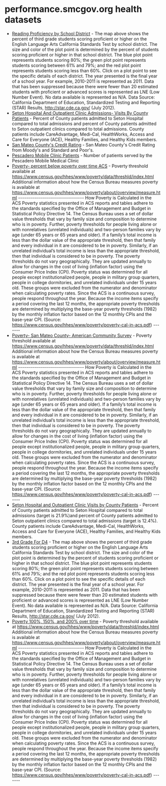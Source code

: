 # performance.smcgov.org health datasets
* [Reading Proficiency by School District](https://performance.smcgov.org/d/gh6e-jukt) - The map above shows the percent of third grade students scoring proficient or higher on the English Language Arts California Standards Test by school district. The size and color of the plot point is determined by the percent of students scoring proficient or higher in that school district. The blue plot point represents students scoring 80%; the green plot point represents students scoring between 61% and 79%; and the red plot point represents students scoring less than 60%. Click on a plot point to see the specific details of each district. The year presented is the final year of a school year. For example, 2010-2011 is represented as 2011. Data that has been suppressed because there were fewer than 20 estimated students with proficient or advanced scores is represented as LNE (Low Number Event). No data available is represented as N/A. Data Source: California Department of Education, Standardized Testing and Reporting (STAR) Results, http://star.cde.ca.gov/ (July 2012).
* [Seton Hospital And Outpatient Clinic Admissions- Visits By County Patients](https://performance.smcgov.org/d/czng-eutm) - Percent of County patients admitted to Seton Hospital compared to total admissions and percent of County patients admitted to Seton outpatient clinics compared to total admissions. County patients include CareAdvantage, Medi-Cal, HealthWorks, Access and Care for Everyone (ACE), Healthy Families, and Healthy Kids members.
* [San Mateo County's Credit Rating](https://performance.smcgov.org/d/yr8z-7xha) - San Mateo County's Credit Rating from Moody's and Standard and Poor's.
* [Pescadero Mobile Clinic Patients](https://performance.smcgov.org/d/hbnz-te65) - Number of patients served by the Pescadero Mobile Medical Clinic
* [Poverty- percent below poverty over time ACS](https://performance.smcgov.org/d/wb63-niir) - Poverty threshold available at https://www.census.gov/hhes/www/poverty/data/threshld/index.html Additional information about how the Census Bureau measures poverty is available at https://www.census.gov/hhes/www/poverty/about/overview/measure.html --------------------------------- How Poverty is Calculated in the ACS Poverty statistics presented in ACS reports and tables adhere to the standards specified by
the Office of Management and Budget in Statistical Policy Directive 14. The Census
Bureau uses a set of dollar value thresholds that vary by family size and composition to
determine who is in poverty. Further, poverty thresholds for people living alone or with
nonrelatives (unrelated individuals) and two-person families vary by age (under 65 years
or 65 years and older). If a family’s total income is less than the dollar value of the appropriate threshold, then
that family and every individual in it are considered to be in poverty. Similarly, if an
unrelated individual’s total income is less than the appropriate threshold, then that
individual is considered to be in poverty. The poverty thresholds do not vary
geographically. They are updated annually to allow for changes in the cost of living
(inflation factor) using the Consumer Price Index (CPI). Poverty status was determined for all people except institutionalized people, people in
military group quarters, people in college dormitories, and unrelated individuals under 15
years old. These groups were excluded from the numerator and denominator when
calculating poverty rates. Since the ACS is a continuous survey, people respond throughout the year. Because the
income items specify a period covering the last 12 months, the appropriate poverty
thresholds are determined by multiplying the base-year poverty thresholds (1982) by the
monthly inflation factor based on the 12 monthly CPIs and the base-year CPI.
(Source: https://www.census.gov/hhes/www/poverty/poverty-cal-in-acs.pdf) -------
* [Poverty- San Mateo County- American Community Survey](https://performance.smcgov.org/d/3e6u-fsvg) - Poverty threshold available at https://www.census.gov/hhes/www/poverty/data/threshld/index.html Additional information about how the Census Bureau measures poverty is available at https://www.census.gov/hhes/www/poverty/about/overview/measure.html --------------------------------- How Poverty is Calculated in the ACS Poverty statistics presented in ACS reports and tables adhere to the standards specified by
the Office of Management and Budget in Statistical Policy Directive 14. The Census
Bureau uses a set of dollar value thresholds that vary by family size and composition to
determine who is in poverty. Further, poverty thresholds for people living alone or with
nonrelatives (unrelated individuals) and two-person families vary by age (under 65 years
or 65 years and older). If a family’s total income is less than the dollar value of the appropriate threshold, then
that family and every individual in it are considered to be in poverty. Similarly, if an
unrelated individual’s total income is less than the appropriate threshold, then that
individual is considered to be in poverty. The poverty thresholds do not vary
geographically. They are updated annually to allow for changes in the cost of living
(inflation factor) using the Consumer Price Index (CPI). Poverty status was determined for all people except institutionalized people, people in
military group quarters, people in college dormitories, and unrelated individuals under 15
years old. These groups were excluded from the numerator and denominator when
calculating poverty rates. Since the ACS is a continuous survey, people respond throughout the year. Because the
income items specify a period covering the last 12 months, the appropriate poverty
thresholds are determined by multiplying the base-year poverty thresholds (1982) by the
monthly inflation factor based on the 12 monthly CPIs and the base-year CPI.
(Source: https://www.census.gov/hhes/www/poverty/poverty-cal-in-acs.pdf) -------
* [Seton Hospital and Outpatient Clinic Visits by County Patients](https://performance.smcgov.org/d/4nr9-nbkh) - Percent of County patients admitted to Seton Hospital compared to total admissions (target is 21.9%)and percent of County patients admitted to Seton outpatient clinics compared to total admissions (target is 12.4%). County patients include CareAdvantage, Medi-Cal, HealthWorks, Access and Care for Everyone (ACE), Healthy Families, and Healthy Kids members.
* [3rd Grade For D4](https://performance.smcgov.org/d/kmas-rmba) - The map above shows the percent of third grade students scoring proficient or higher on the English Language Arts California Standards Test by school district. The size and color of the plot point is determined by the percent of students scoring proficient or higher in that school district. The blue plot point represents students scoring 80%; the green plot point represents students scoring between 61% and 79%; and the red plot point represents students scoring less than 60%. Click on a plot point to see the specific details of each district. The year presented is the final year of a school year. For example, 2010-2011 is represented as 2011. Data that has been suppressed because there were fewer than 20 estimated students with proficient or advanced scores is represented as LNE (Low Number Event). No data available is represented as N/A. Data Source: California Department of Education, Standardized Testing and Reporting (STAR) Results, http://star.cde.ca.gov/ (July 2012).
* [Poverty 100%, 150%, and 200% over time](https://performance.smcgov.org/d/w5sc-5yrx) - Poverty threshold available at https://www.census.gov/hhes/www/poverty/data/threshld/index.html Additional information about how the Census Bureau measures poverty is available at https://www.census.gov/hhes/www/poverty/about/overview/measure.html --------------------------------- How Poverty is Calculated in the ACS Poverty statistics presented in ACS reports and tables adhere to the standards specified by
the Office of Management and Budget in Statistical Policy Directive 14. The Census
Bureau uses a set of dollar value thresholds that vary by family size and composition to
determine who is in poverty. Further, poverty thresholds for people living alone or with
nonrelatives (unrelated individuals) and two-person families vary by age (under 65 years
or 65 years and older). If a family’s total income is less than the dollar value of the appropriate threshold, then
that family and every individual in it are considered to be in poverty. Similarly, if an
unrelated individual’s total income is less than the appropriate threshold, then that
individual is considered to be in poverty. The poverty thresholds do not vary
geographically. They are updated annually to allow for changes in the cost of living
(inflation factor) using the Consumer Price Index (CPI). Poverty status was determined for all people except institutionalized people, people in
military group quarters, people in college dormitories, and unrelated individuals under 15
years old. These groups were excluded from the numerator and denominator when
calculating poverty rates. Since the ACS is a continuous survey, people respond throughout the year. Because the
income items specify a period covering the last 12 months, the appropriate poverty
thresholds are determined by multiplying the base-year poverty thresholds (1982) by the
monthly inflation factor based on the 12 monthly CPIs and the base-year CPI.
(Source: https://www.census.gov/hhes/www/poverty/poverty-cal-in-acs.pdf) -------
